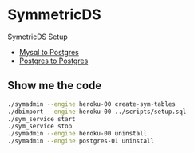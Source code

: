 # SymmetricDS

SymetricDS Setup

- [Mysql to Postgres](./mysql2postgres)
- [Postgres to Postgres](./postgres2postgres)

## Show me the code

```bash
./symadmin --engine heroku-00 create-sym-tables
./dbimport --engine heroku-00 ../scripts/setup.sql
./sym_service start
./sym_service stop
./symadmin --engine heroku-00 uninstall
./symadmin --engine postgres-01 uninstall
```